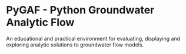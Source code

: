 # PyGAF - Python Groundwater Analytic Flow

An educational and practical environment for evaluating, displaying
and exploring analytic solutions to groundwater flow models.

